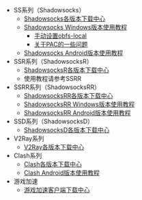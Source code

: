 * SS系列（Shadowsocks）
  * [Shadowsocks各版本下载中心](SS/download.md)
  * [Shadowsocks Windows版本使用教程](SS/windows.md)
    * [手动设置obfs-local](SS/windows-obfs.md)
    * [关于PAC的一些问题](SS/windows-pac.md)
  * [Shadowsocks Android版本使用教程](SS/android.md)
* SSR系列（ShadowsocksR）
  * [ShadowsocksR各版本下载中心](SSR/download.md)
  * 使用教程请参考SSRR
* SSRR系列（ShadowsocksRR）
  * [ShadowsocksRR各版本下载中心](SSRR/download.md)
  * [ShadowsocksRR Windows版本使用教程](SSRR/windows.md)
  * [ShadowsocksRR Android版本使用教程](SSRR/android.md)
* SSD系列（ShadowsocksD）
  * [ShadowsocksD各版本下载中心](SSD/download.md)
* V2Ray系列
  * [V2Ray各版本下载中心](V2Ray/download.md)
* Clash系列
  * [Clash各版本下载中心](Clash/download.md)
  * [Clash Android版本使用教程](Clash/android.md)
* 游戏加速
  * [游戏加速客户端下载中心](GamesSpeeder/download.md)